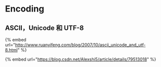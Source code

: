 # Encoding

## ASCII，Unicode 和 UTF-8 <a href="#page-title" id="page-title"></a>

{% embed url="http://www.ruanyifeng.com/blog/2007/10/ascii_unicode_and_utf-8.html" %}

{% embed url="https://blog.csdn.net/Alexshi5/article/details/79513018" %}

